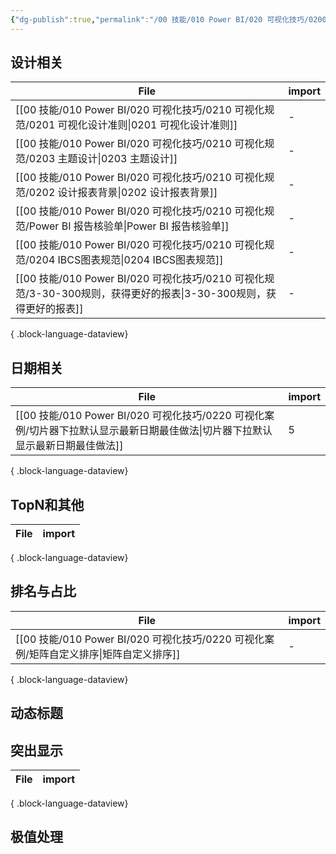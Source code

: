 ```yaml
---
{"dg-publish":true,"permalink":"/00 技能/010 Power BI/020 可视化技巧/0200 可视化导航/0200 技巧导航/","tags":["导航"]}
---
```



## 设计相关
| File                                                                                  | import |
| ------------------------------------------------------------------------------------- | ------ |
| [[00 技能/010 Power BI/020 可视化技巧/0210 可视化规范/0201 可视化设计准则\|0201 可视化设计准则]]             | \-     |
| [[00 技能/010 Power BI/020 可视化技巧/0210 可视化规范/0203 主题设计\|0203 主题设计]]                   | \-     |
| [[00 技能/010 Power BI/020 可视化技巧/0210 可视化规范/0202 设计报表背景\|0202 设计报表背景]]               | \-     |
| [[00 技能/010 Power BI/020 可视化技巧/0210 可视化规范/Power BI 报告核验单\|Power BI 报告核验单]]         | \-     |
| [[00 技能/010 Power BI/020 可视化技巧/0210 可视化规范/0204 IBCS图表规范\|0204 IBCS图表规范]]           | \-     |
| [[00 技能/010 Power BI/020 可视化技巧/0210 可视化规范/3-30-300规则，获得更好的报表\|3-30-300规则，获得更好的报表]] | \-     |

{ .block-language-dataview}

## 日期相关

| File                                                                                | import |
| ----------------------------------------------------------------------------------- | ------ |
| [[00 技能/010 Power BI/020 可视化技巧/0220 可视化案例/切片器下拉默认显示最新日期最佳做法\|切片器下拉默认显示最新日期最佳做法]] | 5      |

{ .block-language-dataview}


## TopN和其他


| File | import |
| ---- | ------ |

{ .block-language-dataview}


## 排名与占比

| File                                                            | import |
| --------------------------------------------------------------- | ------ |
| [[00 技能/010 Power BI/020 可视化技巧/0220 可视化案例/矩阵自定义排序\|矩阵自定义排序]] | \-     |

{ .block-language-dataview}



## 动态标题




## 突出显示 


| File | import |
| ---- | ------ |

{ .block-language-dataview}


## 极值处理




